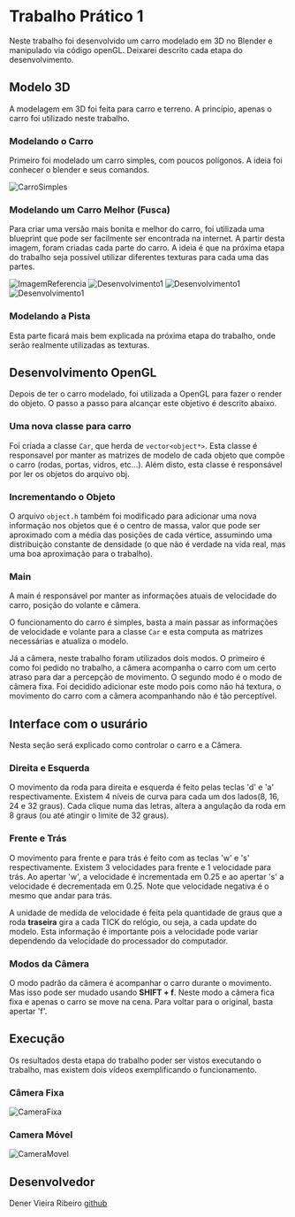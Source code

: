 # Trabalho Prático 1

Neste trabalho foi desenvolvido um carro modelado em 3D no Blender e manipulado via código openGL. Deixarei descrito cada etapa do desenvolvimento.

## Modelo 3D

A modelagem em 3D foi feita para carro e terreno. A princípio, apenas o carro foi utilizado neste trabalho.

### Modelando o Carro

Primeiro foi modelado um carro simples, com poucos polígonos. A ideia foi conhecer o blender e seus comandos.

![CarroSimples](imgs/carro1.png)

### Modelando um Carro Melhor (Fusca)

Para criar uma versão mais bonita e melhor do carro, foi utilizada uma blueprint que pode ser facilmente ser encontrada na internet. A partir desta imagem, foram criadas cada parte do carro. A ideia é que na próxima etapa do trabalho seja possível utilizar diferentes texturas para cada uma das partes.

![ImagemReferencia](imgs/imagem-referencia.png)
![Desenvolvimento1](imgs/parte1.png)
![Desenvolvimento1](imgs/parte2.png)
![Desenvolvimento1](imgs/parte3.png)

### Modelando a Pista

Esta parte ficará mais bem explicada na próxima etapa do trabalho, onde serão realmente utilizadas as texturas.

## Desenvolvimento OpenGL

Depois de ter o carro modelado, foi utilizada a OpenGL para fazer o render do objeto. O passo a passo para alcançar este objetivo é descrito abaixo.

### Uma nova classe para carro

Foi criada a classe ```Car```, que herda de ```vector<object*>```. Esta classe é responsavel por manter as matrizes de modelo de cada objeto que compõe o carro (rodas, portas, vidros, etc...). Além disto, esta classe é responsável por ler os objetos do arquivo obj.

### Incrementando o Objeto

O arquivo ```object.h``` também foi modificado para adicionar uma nova informação nos objetos que é o centro de massa, valor que pode ser aproximado com a média das posições de cada vértice, assumindo uma distribuição constante de densidade (o que não é verdade na vida real, mas uma boa aproximação para o trabalho).

### Main

A main é responsável por manter as informações atuais de velocidade do carro, posição do volante e câmera. 

O funcionamento do carro é simples, basta a main passar as informações de velocidade e volante para a classe ```Car``` e esta computa as matrizes necessárias e atualiza o modelo.

Já a câmera, neste trabalho foram utilizados dois modos. O primeiro é como foi pedido no trabalho, a câmera acompanha o carro com um certo atraso para dar a percepção de movimento. O segundo modo é o modo de câmera fixa. Foi decidido adicionar este modo pois como não há textura, o movimento do carro com a câmera acompanhando não é tão perceptível.

## Interface com o usurário

Nesta seção será explicado como controlar o carro e a Câmera.

### Direita e Esquerda

O movimento da roda para direita e esquerda é feito pelas teclas 'd' e 'a' respectivamente. Existem 4 níveis de curva para cada um dos lados(8, 16, 24 e 32 graus). Cada clique numa das letras, altera a angulação da roda em 8 graus (ou até atingir o limite de 32 graus).

### Frente e Trás

O movimento para frente e para trás é feito com as teclas 'w' e 's' respectivamente. Existem 3 velocidades para frente e 1 velocidade para trás. Ao apertar 'w', a velocidade é incrementada em 0.25 e ao apertar 's' a velocidade é decrementada em 0.25. Note que velocidade negativa é o mesmo que andar para trás. 

A unidade de medida de velocidade é feita pela quantidade de graus que a roda **traseira** gira a cada TICK do relógio, ou seja, a cada update do modelo. Esta informação é importante pois a velocidade pode variar dependendo da velocidade do processador do computador.

### Modos da Câmera

O modo padrão da câmera é acompanhar o carro durante o movimento. Mas isso pode ser mudado usando **SHIFT + f**. Neste modo a câmera fica fixa e apenas o carro se move na cena. Para voltar para o original, basta apertar 'f'.

## Execução

Os resultados desta etapa do trabalho poder ser vistos executando o trabalho, mas existem dois vídeos exemplificando o funcionamento.

### Câmera Fixa

![CameraFixa](imgs/camera-fixa-gif.gif)

### Camera Móvel

![CameraMovel](imgs/camera-movel-gif.gif)

## Desenvolvedor

Dener Vieira Ribeiro [github](https://github.com/deneribeiro10)